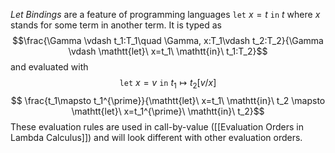 *Let Bindings* are a feature of programming languages $\mathtt{let}\ x=t\ \mathtt{in}\ t$ where $x$ stands for some term in another term. 
It is typed as 
$$\frac{\Gamma \vdash t_1:T_1\quad \Gamma, x:T_1\vdash t_2:T_2}{\Gamma \vdash \mathtt{let}\ x=t_1\ \mathtt{in}\ t_1:T_2}$$ and evaluated with 
$$ \mathtt{let}\ x=v\ \mathtt{in}\ t_1\mapsto t_2[v/x]$$ $$ \frac{t_1\mapsto t_1^{\prime}}{\mathtt{let}\ x=t_1\ \mathtt{in}\ t_2 \mapsto \mathtt{let}\ x=t_1^{\prime}\ \mathtt{in}\ t_2}$$ These evaluation rules are used in call-by-value ([[Evaluation Orders in Lambda Calculus]]) and will look different with other evaluation orders.